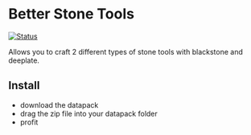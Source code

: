 # Better Stone Tools

[![Status](https://img.shields.io/badge/Status-Inactive-lightgrey.svg)]()
 
Allows you to craft 2 different types of stone tools with blackstone and deeplate.

## Install
- download the datapack
- drag the zip file into your datapack folder
- profit

